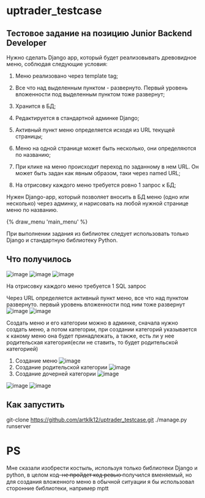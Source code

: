# uptrader_testcase

## Тестовое задание на позицию Junior Backend Developer
Нужно сделать Django арр, который будет реализовывать древовидное меню, соблюдая
следующие условия:

1) Меню реализовано через template tag;

2) Все что над выделенным пунктом - развернуто. Первый уровень вложенности под
выделенным пунктом тоже развернут;

3) Хранится в БД;

4) Редактируется в стандартной админке Django;

5) Активный пункт меню определяется исходя из URL текущей страницы;

6) Меню на одной странице может быть несколько, они определяются по названию;

7) При клике на меню происходит переход по заданному в нем URL. Он может быть задан как
явным образом, таки через named URL;

8) На отрисовку каждого меню требуется ровно 1 запрос к БД;

Нужен Django-арр, который позволяет вносить в БД меню (одно или несколько) через
админку, и нарисовать на любой нужной странице меню по названию.

{% draw_menu 'main_menu' %}

При выполнении задания из библиотек следует использовать только Django и стандартную
библиотеку Python.

## Что получилось
![image](https://user-images.githubusercontent.com/67318020/210283362-3d1fa559-26e8-4fea-bf28-1987560db8ff.png)
![image](https://user-images.githubusercontent.com/67318020/210283398-7d6c43e6-59ba-4f0e-a8ae-fcfb66f5d4ac.png)
![image](https://user-images.githubusercontent.com/67318020/210283496-df690119-241c-4cbd-a444-202da1f19302.png)

На отрисовку каждого меню требуется 1 SQL запрос

Через URL определяется активный пункт меню, все что над пунктом развернуто. первый уровень вложенности под ним тоже развернут
![image](https://user-images.githubusercontent.com/67318020/210283710-d2067539-3a92-47b0-a2a0-8f719ca8768d.png)
![image](https://user-images.githubusercontent.com/67318020/210283719-faef80af-434e-4432-b4ea-5d28eb787db0.png)

Создать меню и его категории можно в админке, сначала нужно создать меню, а потом категории, при создании категорий указывается к какому меню она будет принадлежать, 
а также, есть ли у нее родительская категория(если не ставить, то будет родительской категорией)
1) Создание меню
![image](https://user-images.githubusercontent.com/67318020/210283999-7c62946a-257a-41f4-a470-b5b969ee2cd7.png)
2) Создание родительской категории
![image](https://user-images.githubusercontent.com/67318020/210284020-3b401729-e112-4581-9449-270e354d4a95.png)
3) Создание дочерней категории
![image](https://user-images.githubusercontent.com/67318020/210284042-883968d7-c7fc-4a53-8f89-3f2f6cf90669.png)

![image](https://user-images.githubusercontent.com/67318020/210284101-4dc2da33-91d4-4390-98f1-4fcddab1db07.png)
![image](https://user-images.githubusercontent.com/67318020/210284113-29fde328-4a94-4419-a6ee-632c8abf2a7b.png)




## Как запустить
git-clone https://github.com/artklk12/uptrader_testcase.git
./manage.py runserver

# PS
Мне сказали изобрести костыль, используя только библиотеки Django и python, в целом код  ̶ н̶е̶ ̶п̶р̶о̶й̶д̶е̶т̶ ̶к̶о̶д̶-̶р̶е̶в̶ь̶ю̶   получился вменяемый, но для 
создания вложенного меню в обычной ситуации я бы использовал сторонние библиотеки, например mptt
